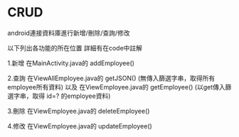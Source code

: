 # CRUD
android連接資料庫進行新增/刪除/查詢/修改

以下列出各功能的所在位置  詳細有在code中註解

1.新增
在MainActivity.java的 addEmployee()

2.查詢
在ViewAllEmployee.java的 getJSON()    (無傳入篩選字串，取得所有employee所有資料)
以及
在ViewEmployee.java的 getEmployee()    (以get傳入篩選字串，取得 id=? 的employee資料)
 
3.刪除
在ViewEmployee.java的 deleteEmployee()

4.修改
在ViewEmployee.java的 updateEmployee()


